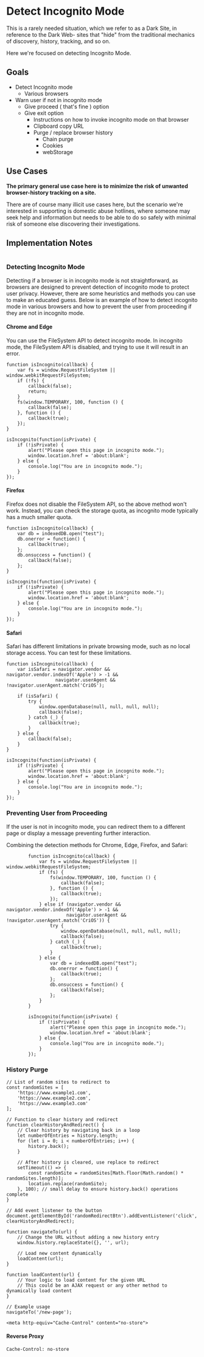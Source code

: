 # Detect Incognito Mode

This is a rarely needed situation, which we refer to as a Dark Site, in reference to the Dark Web- sites that "hide" from the traditional mechanics of discovery, history, tracking, and so on.&#x20;

Here we're focused on detecting Incognito Mode.&#x20;

## Goals

* Detect Incognito mode
  * Various browsers
* Warn user if not in incognito mode
  * Give proceed ( that's fine ) option
  * Give exit option
    * Instructions on how to invoke incognito mode on that browser
    * Clipboard copy URL
    * Purge / replace browser history&#x20;
      * Chain purge
      * Cookies
      * webStorage&#x20;

## Use Cases

**The primary general use case here is to minimize the risk of unwanted browser-history tracking on a site.**&#x20;

There are of course many illicit use cases here, but the scenario we're interested in supporting is domestic abuse hotlines, where someone may seek help and information but needs to be able to do so safely with minimal risk of someone else discovering their investigations.&#x20;

## Implementation Notes

<img src="../.gitbook/assets/file.excalidraw (1).svg" alt="" class="gitbook-drawing">

### Detecting Incognito Mode

Detecting if a browser is in incognito mode is not straightforward, as browsers are designed to prevent detection of incognito mode to protect user privacy. However, there are some heuristics and methods you can use to make an educated guess. Below is an example of how to detect incognito mode in various browsers and how to prevent the user from proceeding if they are not in incognito mode.

#### **Chrome and Edge**

You can use the FileSystem API to detect incognito mode. In incognito mode, the FileSystem API is disabled, and trying to use it will result in an error.



```
function isIncognito(callback) {
    var fs = window.RequestFileSystem || window.webkitRequestFileSystem;
    if (!fs) {
        callback(false);
        return;
    }
    fs(window.TEMPORARY, 100, function () {
        callback(false);
    }, function () {
        callback(true);
    });
}

isIncognito(function(isPrivate) {
    if (!isPrivate) {
        alert("Please open this page in incognito mode.");
        window.location.href = 'about:blank';
    } else {
        console.log("You are in incognito mode.");
    }
});

```

#### **Firefox**

Firefox does not disable the FileSystem API, so the above method won't work. Instead, you can check the storage quota, as incognito mode typically has a much smaller quota.&#x20;

```
function isIncognito(callback) {
    var db = indexedDB.open("test");
    db.onerror = function() {
        callback(true);
    };
    db.onsuccess = function() {
        callback(false);
    };
}

isIncognito(function(isPrivate) {
    if (!isPrivate) {
        alert("Please open this page in incognito mode.");
        window.location.href = 'about:blank';
    } else {
        console.log("You are in incognito mode.");
    }
});

```

#### **Safari**

Safari has different limitations in private browsing mode, such as no local storage access. You can test for these limitations.

```
function isIncognito(callback) {
    var isSafari = navigator.vendor && navigator.vendor.indexOf('Apple') > -1 &&
                  navigator.userAgent && !navigator.userAgent.match('CriOS');

    if (isSafari) {
        try {
            window.openDatabase(null, null, null, null);
            callback(false);
        } catch (_) {
            callback(true);
        }
    } else {
        callback(false);
    }
}

isIncognito(function(isPrivate) {
    if (!isPrivate) {
        alert("Please open this page in incognito mode.");
        window.location.href = 'about:blank';
    } else {
        console.log("You are in incognito mode.");
    }
});

```

### Preventing User from Proceeding

If the user is not in incognito mode, you can redirect them to a different page or display a message preventing further interaction.&#x20;

Combining the detection methods for Chrome, Edge, Firefox, and Safari:

```
        function isIncognito(callback) {
            var fs = window.RequestFileSystem || window.webkitRequestFileSystem;
            if (fs) {
                fs(window.TEMPORARY, 100, function () {
                    callback(false);
                }, function () {
                    callback(true);
                });
            } else if (navigator.vendor && navigator.vendor.indexOf('Apple') > -1 &&
                      navigator.userAgent && !navigator.userAgent.match('CriOS')) {
                try {
                    window.openDatabase(null, null, null, null);
                    callback(false);
                } catch (_) {
                    callback(true);
                }
            } else {
                var db = indexedDB.open("test");
                db.onerror = function() {
                    callback(true);
                };
                db.onsuccess = function() {
                    callback(false);
                };
            }
        }

        isIncognito(function(isPrivate) {
            if (!isPrivate) {
                alert("Please open this page in incognito mode.");
                window.location.href = 'about:blank';
            } else {
                console.log("You are in incognito mode.");
            }
        });
```

### History Purge&#x20;



```
// List of random sites to redirect to
const randomSites = [
    'https://www.example1.com',
    'https://www.example2.com',
    'https://www.example3.com'
];

// Function to clear history and redirect
function clearHistoryAndRedirect() {
    // Clear history by navigating back in a loop
    let numberOfEntries = history.length;
    for (let i = 0; i < numberOfEntries; i++) {
        history.back();
    }

    // After history is cleared, use replace to redirect
    setTimeout(() => {
        const randomSite = randomSites[Math.floor(Math.random() * randomSites.length)];
        location.replace(randomSite);
    }, 100); // small delay to ensure history.back() operations complete
}

// Add event listener to the button
document.getElementById('randomRedirectBtn').addEventListener('click', clearHistoryAndRedirect);

```



```
function navigateTo(url) {
    // Change the URL without adding a new history entry
    window.history.replaceState({}, '', url);

    // Load new content dynamically
    loadContent(url);
}

function loadContent(url) {
    // Your logic to load content for the given URL
    // This could be an AJAX request or any other method to dynamically load content
}

// Example usage
navigateTo('/new-page');

```



```
<meta http-equiv="Cache-Control" content="no-store">

```



#### Reverse Proxy

```
Cache-Control: no-store
```

























